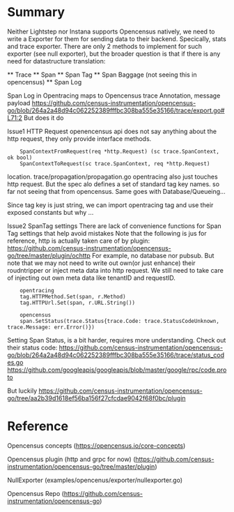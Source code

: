 # Summary
Neither Lightstep nor Instana supports Opencensus natively, we need to write a Exporter for them for sending data to their backend. Specically, stats and trace exporter. There are only 2 methods to implement for such exporter (see null exporter), but the broader question is that if there is any need for datastructure translation:

**  Trace
**  Span
**  Span Tag
**  Span Baggage (not seeing this in opencensus)
**  Span Log 

Span Log in Opentracing maps to Opencensus trace Annotation, message payload
https://github.com/census-instrumentation/opencensus-go/blob/264a2a48d94c062252389fffbc308ba555e35166/trace/export.go#L71:2
But does it do

Issue1 HTTP Request
openencensus api does not say anything about the http request, they only provide interface methods.
```
    SpanContextFromRequest(req *http.Request) (sc trace.SpanContext, ok bool)
    SpanContextToRequest(sc trace.SpanContext, req *http.Request)
```
location. trace/propagation/propagation.go
opentracing also just touches http request. But the spec alo defines a set of standard tag key names.
so far not seeing that from opencensus.
Same goes with Database/Queueing...

Since tag key is just string, we can import opentracing tag and use their exposed constants but why ...

Issue2 SpanTag settings
There are lack of convenience functions for Span Tag settings that help avoid mistakes
Note that the following is jus for reference, http is actually taken care of by plugin:
https://github.com/census-instrumentation/opencensus-go/tree/master/plugin/ochttp
For example, no database nor pubsub.
But note that we may not need to write out own(or just enhance) their roudntripper or inject meta data into http request.
We still need to take care of injecting out own meta data like tenantID and requestID.

``` 
    opentracing
    tag.HTTPMethod.Set(span, r.Method)
    tag.HTTPUrl.Set(span, r.URL.String())
```

```
    opencensus
    span.SetStatus(trace.Status{trace.Code: trace.StatusCodeUnknown, trace.Message: err.Error()})

```

Setting Span Status, is a bit harder, requires more understanding. 
Check out their status code:
https://github.com/census-instrumentation/opencensus-go/blob/264a2a48d94c062252389fffbc308ba555e35166/trace/status_codes.go
https://github.com/googleapis/googleapis/blob/master/google/rpc/code.proto

But luckily
https://github.com/census-instrumentation/opencensus-go/tree/aa2b39d1618ef56ba156f27cfcdae9042f68f0bc/plugin

# Reference
Opencensus concepts
(https://opencensus.io/core-concepts)

Opencensus plugin (http and grpc for now)
(https://github.com/census-instrumentation/opencensus-go/tree/master/plugin)

NullExporter
(examples/opencenus/exporter/nullexporter.go)

Opencensus Repo
(https://github.com/census-instrumentation/opencensus-go)


